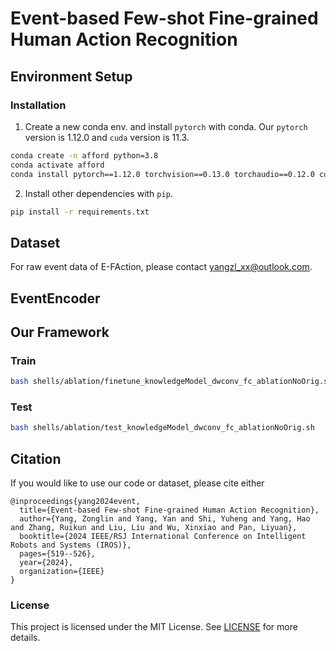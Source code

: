 # Event-based Few-shot Fine-grained Human Action Recognition

## Environment Setup

### Installation

1. Create a new conda env. and install `pytorch` with conda. Our `pytorch` version is 1.12.0 and `cuda` version is 11.3. 

```bash
conda create -n afford python=3.8
conda activate afford
conda install pytorch==1.12.0 torchvision==0.13.0 torchaudio==0.12.0 cudatoolkit=11.3 -c pytorch
```

2. Install other dependencies with `pip`.

```bash
pip install -r requirements.txt
```

## Dataset
For raw event data of E-FAction, please contact yangzl_xx@outlook.com.

## EventEncoder

## Our Framework
### Train

```bash
bash shells/ablation/finetune_knowledgeModel_dwconv_fc_ablationNoOrig.sh
```
### Test

```bash
bash shells/ablation/test_knowledgeModel_dwconv_fc_ablationNoOrig.sh
```

## Citation
If you would like to use our code or dataset, please cite either
```
@inproceedings{yang2024event,
  title={Event-based Few-shot Fine-grained Human Action Recognition},
  author={Yang, Zonglin and Yang, Yan and Shi, Yuheng and Yang, Hao and Zhang, Ruikun and Liu, Liu and Wu, Xinxiao and Pan, Liyuan},
  booktitle={2024 IEEE/RSJ International Conference on Intelligent Robots and Systems (IROS)},
  pages={519--526},
  year={2024},
  organization={IEEE}
}
```

### License

This project is licensed under the MIT License. See [LICENSE](LICENSE) for more details.
